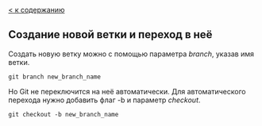 [< к содержанию](./readme.md)

## Создание новой ветки и переход в неё

Создать новую ветку можно с помощью параметра *branch*, указав имя ветки.

``` bash=
git branch new_branch_name
```

Но Git не переключится на неё автоматически. Для автоматического перехода нужно добавить флаг -b и параметр *checkout*.

```bash=
git checkout -b new_branch_name
```